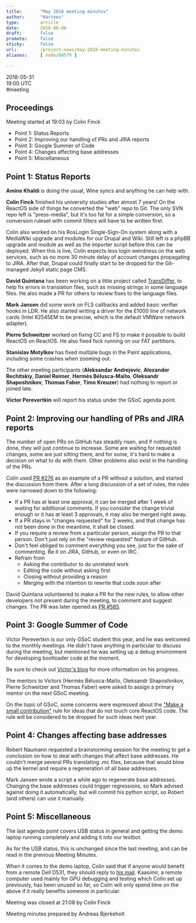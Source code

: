 ```yaml
---
title:       "May 2018 meeting minutes"
author:      "Harteex"
type:        article
date:        2018-06-06
draft:       false
promote:     false
sticky:      false
url:         /project-news/may-2018-meeting-minutes
aliases:     [ node/68579 ]

---
```


<p>2018-05-31<br />
	19:00 UTC<br />
	#meeting</p>
<h2>Proceedings</h2>
<p>Meeting started at 19:03 by Colin Finck</p>
<ul>
    <li>Point 1: Status Reports</li>
    <li>Point 2: Improving our handling of PRs and JIRA reports</li>
    <li>Point 3: Google Summer of Code</li>
    <li>Point 4: Changes affecting base addresses</li>
    <li>Point 5: Miscellaneous</li>
</ul>

<h2>Point 1: Status Reports</h2>

<p><b>Amine Khaldi</b> is doing the usual, Wine syncs and anything he can help with.</p>

<p><b>Colin Finck</b> finished his university studies after almost 7 years! On the ReactOS side of things he converted the "web" repo to Git. The only SVN repo left is "press-media", but it's too fat for a simple conversion, so a conversion ruleset with commit filters will have to be written first.</p>
<p>Colin also worked on his RosLogin Single-Sign-On system along with a MediaWiki upgrade and modules for our Drupal and Wiki. Still left is a phpBB upgrade and module as well as the importer script before this can be deployed. When this is live, Colin expects less login weirdness on the web services, such as no more 30 minute delay of account changes propagating to JIRA. After that, Drupal could finally start to be dropped for the Git-managed Jekyll static page CMS.</p>

<p><b>David Quintana</b> has been working on a little project called <a href="https://github.com/gigaherz/TransDiffer/releases">TransDiffer</a>, to help fix errors in translation files, such as missing strings in some language files. He also made a PR for others to review fixes to the language files.</p>

<p><b>Mark Jansen</b> did some work on FLS callbacks and added basic verifier hooks in LDR. He also started writing a driver for the E1000 line of network cards (Intel 82545EM to be precise, which is the default VMWare network adapter).</p>

<p><b>Pierre Schweitzer</b> worked on fixing CC and FS to make it possible to build ReactOS on ReactOS. He also fixed fsck running on our FAT partitions.</p>

<p><b>Stanislav Motylkov</b> has fixed multiple bugs in the Paint applications, including some crashes when zooming out.</p>

<p>The other meeting participants (<b>Aleksandar Andrejevic</b>, <b>Alexander Rechitskiy</b>, <b>Daniel Reimer</b>, <b>Hermès Bélusca-Maïto</b>, <b>Oleksandr Shaposhnikov</b>, <b>Thomas Faber</b>, <b>Timo Kreuzer</b>) had nothing to report or joined late.</p>
<p><b>Victor Perevertkin</b> will report his status under the GSoC agenda point.</p>

<h2>Point 2: Improving our handling of PRs and JIRA reports</h2>

<p>The number of open PRs on GitHub has steadily risen, and if nothing is done, they will just continue to increase. Some are waiting for requested changes, some are just sitting there, and for some, it's hard to make a decision on what to do with them. Other problems also exist in the handling of the PRs.</p>

<p>Colin used <a href="https://github.com/reactos/reactos/pull/276">PR #276</a> as an example of a PR without a solution, and started the discussion from there. After a long discussion of a set of rules, the rules were narrowed down to the following:</p>

<ul>
    <li>If a PR has at least one approval, it can be merged after 1 week of waiting for additional comments. If you consider the change trivial enough or it has at least 3 approvals, it may also be merged right away.</li>
    <li>If a PR stays in "changes requested" for 2 weeks, and that change has not been done in the meantime, it shall be closed.</li>
    <li>If you require a review from a particular person, assign the PR to that person. Don't just rely on the "review requested" feature of GitHub.</li>
    <li>Don't feel obliged to comment everything you see, just for the sake of commenting. Be it on JIRA, GitHub, or even on IRC.</li>
    <li>Refrain from
      <ul>
        <li>Asking the contributor to do unrelated work</li>
        <li>Editing the code without asking first</li>
        <li>Closing without providing a reason</li>
        <li>Merging with the intention to rewrite that code soon after</li>
      </ul>
    </li>
</ul>

<p>David Quintana volunteered to make a PR for the new rules, to allow other developers not present during the meeting, to comment and suggest changes. The PR was later opened as <a href="https://github.com/reactos/reactos/pull/585">PR #585</a>.</p>

<h2>Point 3: Google Summer of Code</h2>

<p>Victor Perevertkin is our only GSoC student this year, and he was welcomed to the monthly meetings. He didn't have anything in particular to discuss during the meeting, but mentioned he was setting up a debug environment for developing bootloader code at the moment.</p>

<p>Be sure to check out <a href="https://reactos.org/blog/43215">Victor's blog</a> for more information on his progress.</p>

<p>The mentors to Victors (Hermès Bélusca-Maïto, Oleksandr Shaposhnikov, Pierre Schweitzer and Thomas Faber) were asked to assign a primary mentor on the next GSoC meeting.</p>

<p>On the topic of GSoC, some concerns were expressed about the <a href="https://www.reactos.org/wiki/Google_Summer_of_Code_2018#Make_a_small_contribution">"Make a small contribution"</a> rule for ideas that do not touch core ReactOS code. The rule will be considered to be dropped for such ideas next year.</p>

<h2>Point 4: Changes affecting base addresses</h2>

<p>Robert Naumann requested a brainstorming session for the meeting to get a conclusion on how to deal with changes that affect base addresses. He couldn't merge several PRs translating .mc files, because that would blow up the kernel and require a regeneration of all base addresses.</p>

<p>Mark Jansen wrote a script a while ago to regenerate base addresses. Changing the base addresses could trigger regressions, so Mark advised against doing it automatically, but will commit his python script, so Robert (and others) can use it manually.</p>

<h2>Point 5: Miscellaneous</h2>

<p>The last agenda point covers USB status in general and getting the demo laptop running completely and adding it into our testbot.</p>

<p>As for the USB status, this is unchanged since the last meeting, and can be read in the previous Meeting Minutes.</p>

<p>When it comes to the demo laptop, Colin said that if anyone would benefit from  a remote Dell D531, they should reply to <a href="https://reactos.org/pipermail/ros-dev/2018-May/018811.html">his mail</a>. Kaasimir, a remote computer used mainly for GPU debugging and testing which Colin set up previously, has been unused so far, so Colin will only spend time on the above if it really benefits someone in particular.</p>

<p>Meeting was closed at 21:08 by Colin Finck</p>
<p>Meeting minutes prepared by Andreas Bjerkeholt</p>
